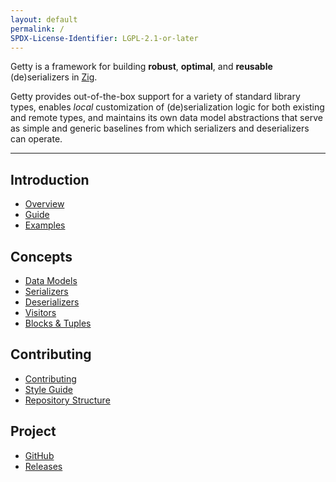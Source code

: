 ```yaml
---
layout: default
permalink: /
SPDX-License-Identifier: LGPL-2.1-or-later
---
```


Getty is a framework for building __robust__, __optimal__, and __reusable__ (de)serializers in [Zig](https://ziglang.org).

Getty provides out-of-the-box support for a variety of standard library types,
enables _local_ customization of (de)serialization logic for both existing
and remote types, and maintains its own data model abstractions that serve as
simple and generic baselines from which serializers and deserializers can
operate.

---

## Introduction

- [Overview](/overview)
- [Guide](/guide)
- [Examples](/examples)

## Concepts

- [Data Models](/data-models)
- [Serializers](/serializers)
- [Deserializers](/deserializers)
- [Visitors](/visitors)
- [Blocks & Tuples](blocks-and-tuples)

## Contributing

- [Contributing](/contributing)
- [Style Guide](/style-guide)
- [Repository Structure](/repository-structure)

## Project

- [GitHub](https://github.com/getty-zig/getty)
- [Releases](https://github.com/getty-zig/getty/releases)
